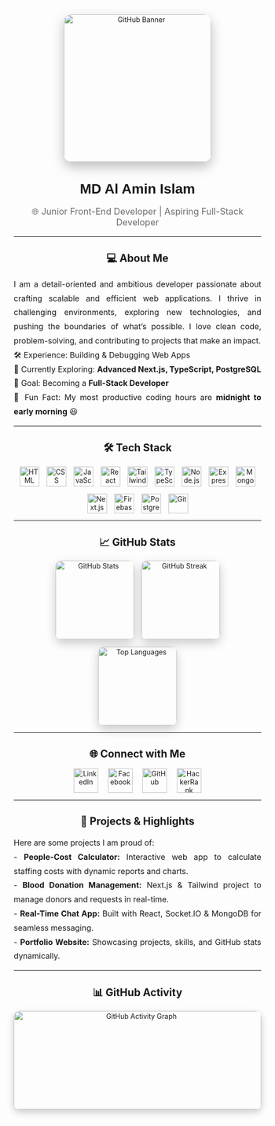 <div align="center">
  <img src="https://i.ibb.co.com/nNs2QvrZ/Gbanner.png" height="300" alt="GitHub Banner" style="border-radius:16px; box-shadow:0 10px 25px rgba(0,0,0,0.25);" />
</div>

<h1 align="center" style="font-family: 'Poppins', sans-serif;">MD Al Amin Islam</h1>
<p align="center" style="font-size:18px; color:#6c6c6c;">🌐 Junior Front-End Developer | Aspiring Full-Stack Developer</p>

---

<h2 align="center">💻 About Me</h2>
<p align="justify" style="max-width:800px; margin:auto; line-height:1.8; font-size:16px;">
I am a detail-oriented and ambitious developer passionate about crafting scalable and efficient web applications. I thrive in challenging environments, exploring new technologies, and pushing the boundaries of what’s possible. I love clean code, problem-solving, and contributing to projects that make an impact.
</p>

<p align="justify" style="max-width:800px; margin:auto; line-height:1.8; font-size:16px;">
🛠️ Experience: Building & Debugging Web Apps<br>
📖 Currently Exploring: <b>Advanced Next.js, TypeScript, PostgreSQL</b><br>
🎯 Goal: Becoming a <b>Full-Stack Developer</b><br>
🎲 Fun Fact: My most productive coding hours are <b>midnight to early morning</b> 😆
</p>

---

<h2 align="center">🛠️ Tech Stack</h2>
<div align="center" style="display:flex; flex-wrap:wrap; gap:15px; justify-content:center;">
  <img src="https://skillicons.dev/icons?i=html" height="40" alt="HTML" />
  <img src="https://cdn.simpleicons.org/css3/1572B6" height="40" alt="CSS" />
  <img src="https://cdn.jsdelivr.net/gh/devicons/devicon/icons/javascript/javascript-original.svg" height="40" alt="JavaScript" />
  <img src="https://cdn.jsdelivr.net/gh/devicons/devicon/icons/react/react-original.svg" height="40" alt="React" />
  <img src="https://cdn.simpleicons.org/tailwindcss/06B6D4" height="40" alt="TailwindCSS" />
  <img src="https://cdn.simpleicons.org/typescript/3178C6" height="40" alt="TypeScript" />
  <img src="https://cdn.simpleicons.org/nodedotjs/339933" height="40" alt="Node.js" />
  <img src="https://skillicons.dev/icons?i=express" height="40" alt="Express" />
  <img src="https://skillicons.dev/icons?i=mongodb" height="40" alt="MongoDB" />
  <img src="https://cdn.jsdelivr.net/gh/devicons/devicon/icons/nextjs/nextjs-original.svg" height="40" alt="Next.js" />
  <img src="https://skillicons.dev/icons?i=firebase" height="40" alt="Firebase" />
  <img src="https://cdn.simpleicons.org/postgresql/336791" height="40" alt="PostgreSQL" />
  <img src="https://cdn.simpleicons.org/git/F05032" height="40" alt="Git" />
</div>

---

<h2 align="center">📈 GitHub Stats</h2>
<div align="center" style="display:flex; flex-wrap:wrap; gap:15px; justify-content:center;">
  <img src="https://github-readme-stats.vercel.app/api?username=alaminislam34&show_icons=true&count_private=true&theme=radical&hide_border=false" height="160" alt="GitHub Stats" style="border-radius:12px; box-shadow:0 8px 20px rgba(0,0,0,0.2);" />
  <img src="https://github-readme-streak-stats.herokuapp.com/?user=alaminislam34&theme=radical&hide_border=false" height="160" alt="GitHub Streak" style="border-radius:12px; box-shadow:0 8px 20px rgba(0,0,0,0.2);" />
  <img src="https://github-readme-stats.vercel.app/api/top-langs/?username=alaminislam34&layout=compact&theme=radical&hide_border=false" height="160" alt="Top Languages" style="border-radius:12px; box-shadow:0 8px 20px rgba(0,0,0,0.2);" />
</div>

---

<h2 align="center">🌐 Connect with Me</h2>
<div align="center" style="display:flex; gap:20px; justify-content:center;">
  <a href="https://www.linkedin.com/in/alamin34/" target="_blank">
    <img src="https://cdn.simpleicons.org/linkedin/0A66C2" width="50" height="50" alt="LinkedIn" />
  </a>
  <a href="https://www.facebook.com/ar.alamin34" target="_blank">
    <img src="https://cdn.simpleicons.org/facebook/1877F2" width="50" height="50" alt="Facebook" />
  </a>
  <a href="https://github.com/alaminislam34" target="_blank">
    <img src="https://cdn.simpleicons.org/github/ffffff" width="50" height="50" alt="GitHub" />
  </a>
  <a href="https://www.hackerrank.com/alaminislam34" target="_blank">
    <img src="https://cdn.simpleicons.org/hackerrank/2EC866" width="50" height="50" alt="HackerRank" />
  </a>
</div>

---

<h2 align="center">🚀 Projects & Highlights</h2>
<p align="justify" style="max-width:800px; margin:auto; line-height:1.8; font-size:16px;">
Here are some projects I am proud of:<br>
- <b>People-Cost Calculator:</b> Interactive web app to calculate staffing costs with dynamic reports and charts.<br>
- <b>Blood Donation Management:</b> Next.js & Tailwind project to manage donors and requests in real-time.<br>
- <b>Real-Time Chat App:</b> Built with React, Socket.IO & MongoDB for seamless messaging.<br>
- <b>Portfolio Website:</b> Showcasing projects, skills, and GitHub stats dynamically.
</p>

---

<h2 align="center">📊 GitHub Activity</h2>
<div align="center">
  <img src="https://activity-graph.herokuapp.com/graph?username=alaminislam34&theme=react-dark&hide_border=false" width="100%" height="200" alt="GitHub Activity Graph" style="border-radius:12px; box-shadow:0 6px 15px rgba(0,0,0,0.2);" />
</div>
